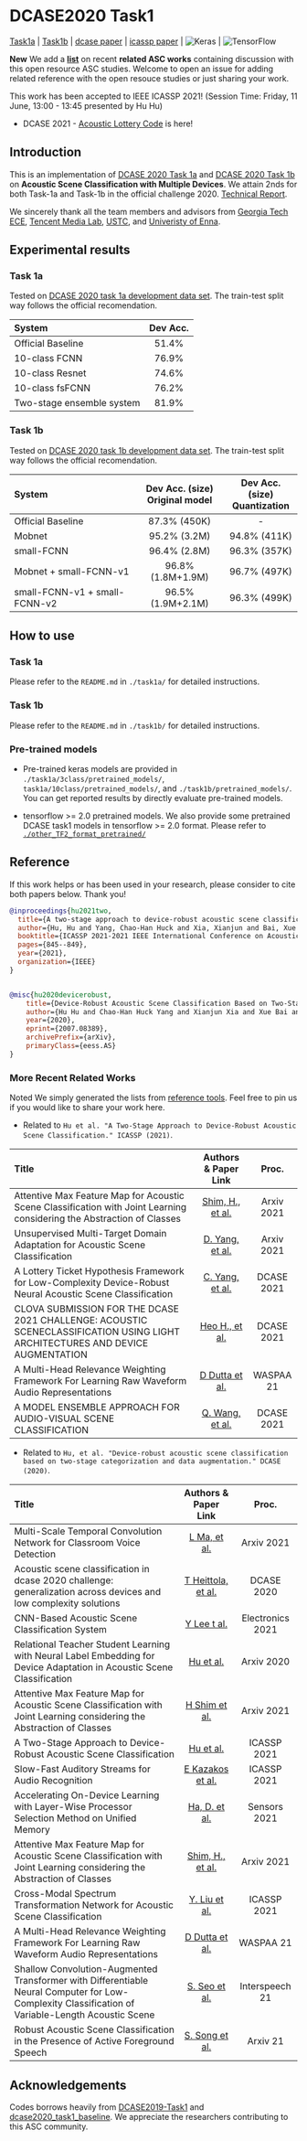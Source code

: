 # DCASE2020 Task1
[Task1a](https://github.com/MihawkHu/DCASE2020_task1/tree/master/task1a) | [Task1b](https://github.com/MihawkHu/DCASE2020_task1/tree/master/task1b) | [dcase paper](https://arxiv.org/abs/2011.01447) | [icassp paper](https://ieeexplore.ieee.org/abstract/document/9414835) | <img alt="Keras" src="https://img.shields.io/badge/Keras%20-%23D00000.svg?&style=for-the-badge&logo=Keras&logoColor=white"/> | <img alt="TensorFlow" src="https://img.shields.io/badge/TensorFlow%20-%23FF6F00.svg?&style=for-the-badge&logo=TensorFlow&logoColor=white" />

**New** We add a [**list**](https://github.com/MihawkHu/DCASE2020_task1/blob/master/README.md#more-recent-related-works) on recent **related ASC works** containing discussion with this open resource ASC studies. Welcome to open an issue for adding related reference with the open resouce studies or just sharing your work.   

This work has been accepted to IEEE ICASSP 2021! (Session Time: Friday, 11 June, 13:00 - 13:45 presented by Hu Hu)

- DCASE 2021 - [Acoustic Lottery Code](https://github.com/MihawkHu/Acoustic_Lottery) is here!

## Introduction
This is an implementation of [DCASE 2020 Task 1a](http://dcase.community/challenge2020/task-acoustic-scene-classification#subtask-a) and [DCASE 2020 Task 1b](http://dcase.community/challenge2020/task-acoustic-scene-classification#subtask-b) on **Acoustic Scene Classification with Multiple Devices**. We attain 2nds for both Task-1a and Task-1b in the official challenge 2020.  [Technical Report](https://arxiv.org/abs/2007.08389).

We sincerely thank all the team members and advisors from [Georgia Tech ECE](https://chl.ece.gatech.edu/), [Tencent Media Lab](https://avlab.qq.com/#/index), [USTC](http://staff.ustc.edu.cn/~jundu/), and [Univeristy of Enna](https://www.unikore.it/index.php/it/ingegneria-informatica-persone/docenti-del-corso/itemlist/category/1589-siniscalchi).


## Experimental results
### Task 1a
Tested on [DCASE 2020 task 1a development data set](http://dcase.community/challenge2020/task-acoustic-scene-classification#subtask-a). The train-test split way follows the official recomendation.  

| System       |   Dev Acc. | 
| :---         |      :----:   | 
| Official Baseline     | 51.4%  | 
|  10-class FCNN  | 76.9%    | 
|  10-class Resnet  | 74.6%    | 
|  10-class fsFCNN  | 76.2%    | 
|  Two-stage ensemble system  |  81.9%   | 


### Task 1b
Tested on [DCASE 2020 task 1b development data set](http://dcase.community/challenge2020/task-acoustic-scene-classification#subtask-b). The train-test split way follows the official recomendation.  

| System       |   Dev Acc. (size)<br> Original model| Dev Acc. (size) <br> Quantization | 
| :---         |      :----:   | :---: | 
| Official Baseline     | 87.3% (450K)   |  - | 
|   Mobnet  | 95.2% (3.2M)    | 94.8% (411K) | 
|   small-FCNN    |  96.4% (2.8M)    | 96.3% (357K) | 
|   Mobnet + small-FCNN-v1   | 96.8% (1.8M+1.9M)      | 96.7% (497K) | 
|   small-FCNN-v1 + small-FCNN-v2   | 96.5% (1.9M+2.1M)     | 96.3% (499K)| 


## How to use

### Task 1a
Please refer to the `README.md` in `./task1a/` for detailed instructions.

### Task 1b
Please refer to the `README.md` in `./task1b/` for detailed instructions.

### Pre-trained models
- Pre-trained keras models are provided in `./task1a/3class/pretrained_models/`, `task1a/10class/pretrained_models/`, and `./task1b/pretrained_models/`. You can get reported results by directly evaluate pre-trained models.

- tensorflow >= 2.0 pretrained models. We also provide some pretrained DCASE task1 models in tensorflow >= 2.0 format. 
Please refer to [`./other_TF2_format_pretrained/`](https://github.com/MihawkHu/DCASE2020_task1/tree/master/other_TF2_format_pretrained)

## Reference

If this work helps or has been used in your research, please consider to cite both papers below. Thank you!

```bib
@inproceedings{hu2021two,
  title={A two-stage approach to device-robust acoustic scene classification},
  author={Hu, Hu and Yang, Chao-Han Huck and Xia, Xianjun and Bai, Xue and Tang, Xin and Wang, Yajian and Niu, Shutong and Chai, Li and Li, Juanjuan and Zhu, Hongning and others},
  booktitle={ICASSP 2021-2021 IEEE International Conference on Acoustics, Speech and Signal Processing (ICASSP)},
  pages={845--849},
  year={2021},
  organization={IEEE}
}


@misc{hu2020devicerobust,
    title={Device-Robust Acoustic Scene Classification Based on Two-Stage Categorization and Data Augmentation},
    author={Hu Hu and Chao-Han Huck Yang and Xianjun Xia and Xue Bai and Xin Tang and Yajian Wang and Shutong Niu and Li Chai and Juanjuan Li and Hongning Zhu and Feng Bao and Yuanjun Zhao and Sabato Marco Siniscalchi and Yannan Wang and Jun Du and Chin-Hui Lee},
    year={2020},
    eprint={2007.08389},
    archivePrefix={arXiv},
    primaryClass={eess.AS}
}
```

### More Recent Related Works

Noted We simply generated the lists from [reference tools](https://scholar.google.com/scholar?cites=9189018070404450101&as_sdt=5,48&sciodt=0,48&). Feel free to pin us if you would like to share your work here. 

- Related to `Hu et al. "A Two-Stage Approach to Device-Robust Acoustic Scene Classification." ICASSP (2021)`.

| Title      |   Authors & Paper Link | Proc. |
| :---         |      :----:   |  :---: | 
| Attentive Max Feature Map for Acoustic Scene Classification with Joint Learning considering the Abstraction of Classes    | [Shim, H., et al.](https://arxiv.org/pdf/2104.07213) | Arxiv 2021 |
|  Unsupervised Multi-Target Domain Adaptation for Acoustic Scene Classification  | [D. Yang, et al.](https://arxiv.org/pdf/2105.10340v1)   | Arxiv 2021 |
|  A Lottery Ticket Hypothesis Framework for Low-Complexity Device-Robust Neural Acoustic Scene Classification  | [C. Yang, et al.](https://arxiv.org/pdf/2107.01461.pdf)   | DCASE 2021 |
|  CLOVA SUBMISSION FOR THE DCASE 2021 CHALLENGE: ACOUSTIC SCENECLASSIFICATION USING LIGHT ARCHITECTURES AND DEVICE AUGMENTATION  | [Heo H., et al.](http://dcase.community/documents/challenge2021/technical_reports/DCASE2021_Heo_30_t1.pdf)   | DCASE 2021 |
|A Multi-Head Relevance Weighting Framework For Learning Raw Waveform Audio Representations| [D Dutta et al.](https://arxiv.org/pdf/2107.14793.pdf)| WASPAA 21 |
| A MODEL ENSEMBLE APPROACH FOR AUDIO-VISUAL SCENE CLASSIFICATION | [Q. Wang, et al.](https://dcase.community/documents/challenge2021/technical_reports/DCASE2021_Du_124_t1.pdf) | DCASE 2021 |


- Related to `Hu, et al. "Device-robust acoustic scene classification based on two-stage categorization and data augmentation." DCASE (2020)`.

| Title      |   Authors & Paper Link | Proc. |
| :---         |      :----:   |  :---: | 
| Multi-Scale Temporal Convolution Network for Classroom Voice Detection    | [L Ma, et al. ](https://arxiv.org/pdf/2105.14717.pdf) | Arxiv 2021|
| Acoustic scene classification in dcase 2020 challenge: generalization across devices and low complexity solutions    | [T Heittola, et al. ](https://arxiv.org/pdf/2005.14623) | DCASE 2020|
| CNN-Based Acoustic Scene Classification System    | [Y Lee t al.](https://www.mdpi.com/2079-9292/10/4/371/pdf) | Electronics 2021|
|Relational Teacher Student Learning with Neural Label Embedding for Device Adaptation in Acoustic Scene Classification| [Hu et al.](https://arxiv.org/pdf/2008.00110) | Arxiv 2020 |
|Attentive Max Feature Map for Acoustic Scene Classification with Joint Learning considering the Abstraction of Classes| [H Shim et al.](https://arxiv.org/pdf/2104.07213) | Arxiv 2021 |
|A Two-Stage Approach to Device-Robust Acoustic Scene Classification| [Hu et al.](https://ieeexplore.ieee.org/abstract/document/9414835) | ICASSP 2021 |
|Slow-Fast Auditory Streams for Audio Recognition| [E Kazakos et al.](https://ieeexplore.ieee.org/abstract/document/9413376/?casa_token=4NeKa18wFhgAAAAA:St-kJhc7IVINo6_OTrG1GzIFZfJqzdTDjsjNr4DSquSy0iha-sPNA4sGcq7x1376t4zWJ4z9Ma8) | ICASSP 2021|
|Accelerating On-Device Learning with Layer-Wise Processor Selection Method on Unified Memory| [Ha, D. et al.](https://arxiv.org/pdf/2104.07213) |Sensors 2021|
| Attentive Max Feature Map for Acoustic Scene Classification with Joint Learning considering the Abstraction of Classes    | [Shim, H., et al.](https://arxiv.org/pdf/2104.07213) | Arxiv 2021 |
|Cross-Modal Spectrum Transformation Network for Acoustic Scene Classification| [Y. Liu et al.](https://ieeexplore.ieee.org/stamp/stamp.jsp?arnumber=9414779&casa_token=5GWzcjEV9ZYAAAAA:g1wIXMB0lbJsNpJr1DBY_xXPKqmdmIY6Z51cu7B_48gLsutt1h7xwFZqd7VVpio_9BP3RFdDgMI)|ICASSP 2021|
|A Multi-Head Relevance Weighting Framework For Learning Raw Waveform Audio Representations| [D Dutta et al.](https://arxiv.org/pdf/2107.14793.pdf)| WASPAA 21 |
|Shallow Convolution-Augmented Transformer with Differentiable Neural Computer for Low-Complexity Classification of Variable-Length Acoustic Scene| [S. Seo et al.](https://www.isca-speech.org/archive/pdfs/interspeech_2021/seo21_interspeech.pdf) | Interspeech 21|
|Robust Acoustic Scene Classification in the Presence of Active Foreground Speech| [S. Song et al.](https://arxiv.org/pdf/2108.00912.pdf) | Arxiv 21|


## Acknowledgements
Codes borrows heavily from [DCASE2019-Task1](https://github.com/McDonnell-Lab/DCASE2019-Task1) and [dcase2020_task1_baseline](https://github.com/toni-heittola/dcase2020_task1_baseline). We appreciate the researchers contributing to this ASC community.


